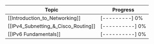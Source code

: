 | Topic                               | Progress        |
| ----------------------------------- | --------------- |
| [[Introduction_to_Networking]]      | [---------] 0%  |
| [[IPv4_Subnetting_&_Cisco_Routing]] | [----------] 0% |
| [[IPv6 Fundamentals]]               | [----------] 0% |
